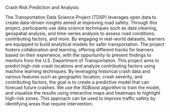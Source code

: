 Crash Risk Prediction and Analysis:

The Transportation Data Science Project (TDSP) leverages open data to create data-driven insights aimed at improving road safety. Through this project, participants use data science techniques such as data cleaning, geospatial analysis, and time-series analysis to assess road conditions, contributing factors, and more. By engaging in real-world datasets, learners are equipped to build analytical models for safer transportation. The project fosters collaboration and learning, offering different tracks for learners based on their experience, with the opportunity to present findings to mentors from the U.S. Department of Transportation.
This project aims to predict high-risk crash locations and analyze contributing factors using machine learning techniques. By leveraging historical crash data and various features such as geographic location, crash severity, and contributing factors, the goal is to create a predictive model that can forecast future crashes. We use the XGBoost algorithm to train the model, and visualize the results using interactive maps and heatmaps to highlight high-risk zones. This approach can be used to improve traffic safety by identifying areas that require intervention.
